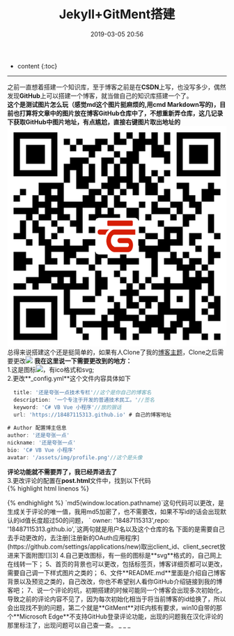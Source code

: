 ﻿---
layout: post
title:  "Jekyll+GitMent搭建"
date:   2019-03-05 20:56
categories: jekyll
tags: jekyll GitHub
---
* content
{:toc}
------

之前一直想着搭建一个知识库，至于博客之前是在**CSDN**上写，也没写多少，偶然发现**GitHub**上可以搭建一个博客，就当做自己的知识库搭建一个了。  
**这个是测试图片怎么玩（感觉md这个图片挺麻烦的,用cmd Markdown写的)，目前也打算将文章中的图片放在博客GitHub仓库中了，不想重新弄仓库，这几记录下获取GitHub中图片地址，有点尴尬，直接右键图片取出地址的**
![此处输入图片的描述][1]
总得来说搭建这个还是挺简单的，如果有人Clone了我的[博客主题](https://github.com/18487115313/18487115313.github.io.git)，Clone之后需要更改![][4]
**我在这里说一下需要更改到的地方：**  
1.这是图标![][2]，有ico格式和svg;  
2.更改**_config.yml**这个文件内容具体如下  
```js
  title: '还是夸张一点技术专栏'//这个是你自己的博客名  
  description: '一个专注于开发的普通技术民工。'//签名  
  keyword: 'C# VB Vue 小程序'//放的狠话  
  url: 'https://18487115313.github.io' # 自己的博客地址  
```  
```js  
# Author 配置博主信息  
author: '还是夸张一点'  
nickname: '还是夸张一点'  
bio: 'C# VB Vue 小程序'  
avatar: '/assets/img/profile.png'//这个是头像  
```  
**评论功能就不需要弄了，我已经弄进去了**  
3.更改评论的配置在**post.html**文件中，找到以下代码  
{% highlight html linenos %}
  <div id="gitmentContainer"></div>  
  <link rel="stylesheet" href="/assets/css/default.css"/>  
  <script src="/assets/js/gitment.browser.js"></script>  
  <script src="/assets/js/js-MD5.js"></script>  
  <script>  
  var gitment = new Gitment({  
      id: md5(window.location.pathname),  
      owner: '18487115313',  
      repo: '18487115313.github.io',  
      oauth: {  
          client_id: '1899bc3b6e1494ce68b5',  
          client_secret: 'b934e6fa3b90f3f129e5698915b9949d8f59b3d2',  
      },  
  });  
  gitment.render('gitmentContainer');  
  </script>  
{% endhighlight %}
`md5(window.location.pathname)`这句代码可以更改，是生成关于评论的唯一值，我用md5加密了，也不需要改，如果不写id的话会出现默认的id值长度超过50的问题，
` owner: '18487115313',repo: '18487115313.github.io',`这两句就是用户名以及这个仓库的名
下面的是需要自己去手动更改的，去注册[注册新的OAuth应用程序](https://github.com/settings/applications/new)取出client_id、client_secret放进来下面附图![][3]  
4.自己更改图标，有一些的图标是**svg**格式的，自己网上在线转一下；  
5、首页的背景也可以更改，包括标签页，博客详细页都可以更改，需要自己调一下样式图片之类的；  
6、文件**README.md**里面是介绍自己博客背景以及预览之类的，自己改改，你也不希望别人看你GitHub介绍链接到我的博客吧；  
7、说一个评论的坑，初期搭建的时候可能同一个博客会出现多次初始化，导致之前的评论内容不见了，因为每次初始化相当于将当前博客的id给换了，所以会出现找不到的问题，第二个就是**GitMent**对IE内核有要求，win10自带的那个**Microsoft   Edge**不支持GitHub登录评论功能，出现的问题我在汉化评论的那里标注了，出现问题可以自己查一查。  
_ _ _

[1]:https://raw.githubusercontent.com/18487115313/18487115313.github.io/master/screenshot/1494404591.png
[2]:https://raw.githubusercontent.com/18487115313/18487115313.github.io/master/favicon.ico
[3]:https://raw.githubusercontent.com/18487115313/18487115313.github.io/master/screenshot/20190305202608.png
[4]:https://raw.githubusercontent.com/18487115313/18487115313.github.io/master/screenshot/20190305172642.png

